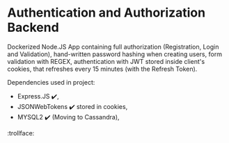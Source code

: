 # Authentication and Authorization Backend

Dockerized Node.JS App containing full authorization (Registration, Login and Validation), hand-written password hashing when creating users, form validation with REGEX, authentication with JWT stored inside client's cookies, that refreshes every 15 minutes (with the Refresh Token).

Dependencies used in project:
- Express.JS :heavy_check_mark:,
- JSONWebTokens :heavy_check_mark: stored in cookies,
- MYSQL2 :heavy_check_mark: (Moving to Cassandra),

:trollface:
